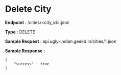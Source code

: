 # Delete City
**Endpoint** : /cities/<city_id>.json

**Type**	 : DELETE

**Sample Request** : api.ugly-indian.geekd.in/cities/1.json

**Sample Response** :
```code
{
	"success" : true
}
```
